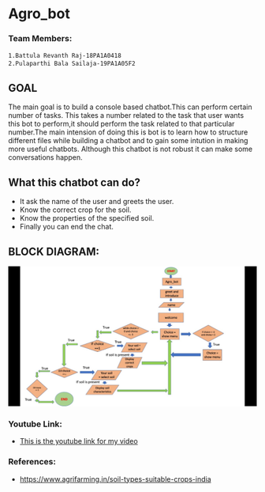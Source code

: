 # Agro_bot

### Team Members:
    1.Battula Revanth Raj-18PA1A0418
    2.Pulaparthi Bala Sailaja-19PA1A05F2
    
## GOAL
   The main goal is to build a console based chatbot.This can perform certain number of tasks. This takes a number related to the task that user wants this bot to perform,it should perform the task related to that particular number.The main intension of doing this is bot is to learn how to structure different files while building a chatbot and to gain some intution in making more useful chatbots. Although this chatbot is not robust it can make some conversations happen.
   
## What this chatbot can do?
   * It ask the name of the user and greets the user. 
   * Know the correct crop for the soil.
   * Know the properties of the specified soil.
   * Finally you can end the chat.


## BLOCK DIAGRAM:
![](https://github.com/18pa1a0418/Agro_bot/blob/main/WhatsApp%20Image%202020-10-17%20at%208.31.30%20PM.jpeg)




### Youtube Link:

* [This is the youtube link for my video](https://youtu.be/9ZDYzmb6XFo)

### References:

* https://www.agrifarming.in/soil-types-suitable-crops-india
